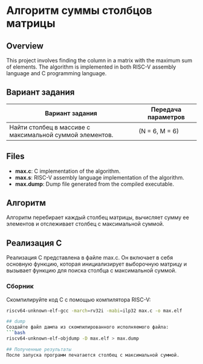 

# Алгоритм суммы столбцов матрицы
## Overview

This project involves finding the column in a matrix with the maximum sum of elements. The algorithm is implemented in both RISC-V assembly language and C programming language.


## Вариант задания

Вариант задания | Передача параметров
--------------- | -------------
Найти столбец в массиве с максимальной суммой элементов.| (N = 6, M = 6)


## Files

- **max.c**: C implementation of the algorithm.
- **max.s**: RISC-V assembly language implementation of the algorithm.
- **max.dump**: Dump file generated from the compiled executable.

## Алгоритм

Алгоритм перебирает каждый столбец матрицы, вычисляет сумму ее элементов и отслеживает столбец с максимальной суммой.

## Реализация C

Реализация C представлена в файле max.c. Он включает в себя основную функцию, которая инициализирует выборочную матрицу и вызывает функцию для поиска столбца с максимальной суммой.

### Сборник

Скомпилируйте код C с помощью компилятора RISC-V:

```bash
riscv64-unknown-elf-gcc -march=rv32i -mabi=ilp32 max.c -o max.elf

## dump
Создайте файл дампа из скомпилированного исполняемого файла:
```bash
riscv64-unknown-elf-objdump -D max.elf > max.dump

## Полученные результаты
После запуска программ печатается столбец с максимальной суммой.

